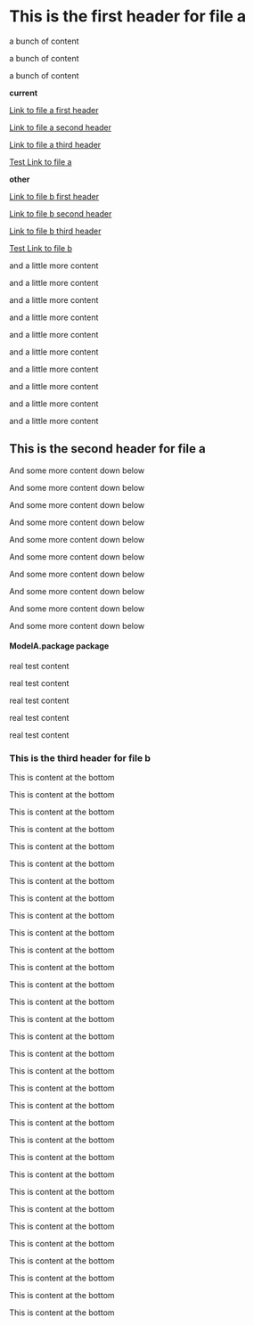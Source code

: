 # This is the first header for file a

a bunch of content

a bunch of content

a bunch of content

<b>current</b>

[Link to file a first header](#this-is-the-first-header-for-file-a)

[Link to file a second header](#this-is-the-second-header-for-file-a)

[Link to file a third header](#this-is-the-third-header-for-file-a)

[Test Link to file a](#x4dodelAx002ex70ackage-package)

<b>other</b>

[Link to file b first header](./file.b.md#this-is-the-first-header-for-file-b)

[Link to file b second header](./file.b.md#this-is-the-second-header-for-file-b)

[Link to file b third header](./file.b.md#this-is-the-third-header-for-file-b)

[Test Link to file b](./file.b.md#x4dodelBx002ex70ackage-package)

and a little more content

and a little more content

and a little more content

and a little more content

and a little more content

and a little more content

and a little more content

and a little more content

and a little more content

and a little more content

## This is the second header for file a

And some more content down below

And some more content down below

And some more content down below

And some more content down below

And some more content down below

And some more content down below

And some more content down below

And some more content down below

And some more content down below

And some more content down below

<!--
#x4dixinclassx002ex70eight-property
#### &#x4d;ixinClass&#x002e;&#x70;Eight property

#x4dodelAx002ex70ackage-package
#### &#x4d;odelA&#x002e;&#x70;ackage package
-->

#### &#x4d;odelA&#x002e;&#x70;ackage package

real test content

real test content

real test content

real test content

real test content

### This is the third header for file b

This is content at the bottom

This is content at the bottom

This is content at the bottom

This is content at the bottom

This is content at the bottom

This is content at the bottom

This is content at the bottom

This is content at the bottom

This is content at the bottom

This is content at the bottom

This is content at the bottom

This is content at the bottom

This is content at the bottom

This is content at the bottom

This is content at the bottom

This is content at the bottom

This is content at the bottom

This is content at the bottom

This is content at the bottom

This is content at the bottom

This is content at the bottom

This is content at the bottom

This is content at the bottom

This is content at the bottom

This is content at the bottom

This is content at the bottom

This is content at the bottom

This is content at the bottom

This is content at the bottom

This is content at the bottom

This is content at the bottom

This is content at the bottom
